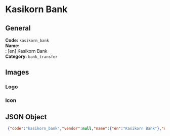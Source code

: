 # Kasikorn Bank 
## General 
**Code:** `kasikorn_bank`  
**Name:**  
:	[en] Kasikorn Bank  
**Category:** `bank_transfer`  
## Images 
### Logo 
### Icon 
## JSON Object 
```json
 {"code":"kasikorn_bank","vendor":null,"name":{"en":"Kasikorn Bank"},"description":null,"countries":null,"category":"bank_transfer"}```  
